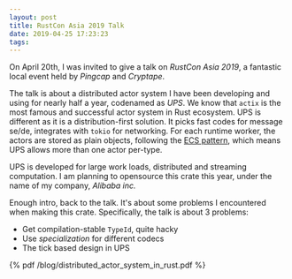 ```yaml
---
layout: post
title: RustCon Asia 2019 Talk
date: 2019-04-25 17:23:23
tags:
---
```


On April 20th, I was invited to give a talk on _RustCon Asia 2019_, a fantastic local event held by _Pingcap_ and _Cryptape_.

The talk is about a distributed actor system I have been developing and using for nearly half a year, codenamed as _UPS_. We know that `actix` is the most famous and successful actor system in Rust ecosystem. UPS is different as it is a distribution-first solution. It picks fast codes for message se/de, integrates with `tokio` for networking. For each runtime worker, the actors are stored as plain objects, following the [ECS pattern](https://en.wikipedia.org/wiki/Entity_component_system), which means UPS allows more than one actor per-type.

UPS is developed for large work loads, distributed and streaming computation. I am planning to opensource this crate this year, under the name of my company, _Alibaba inc._

Enough intro, back to the talk. It's about some problems I encountered when making this crate. Specifically, the talk is about 3 problems:

- Get compilation-stable `TypeId`, quite hacky
- Use _specialization_ for different codecs
- The tick based design in UPS

{% pdf /blog/distributed_actor_system_in_rust.pdf %}